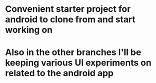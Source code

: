 # Convenient starter project for android to clone from and start working on
# Also in the other branches I'll be keeping various UI experiments on related to the android app
